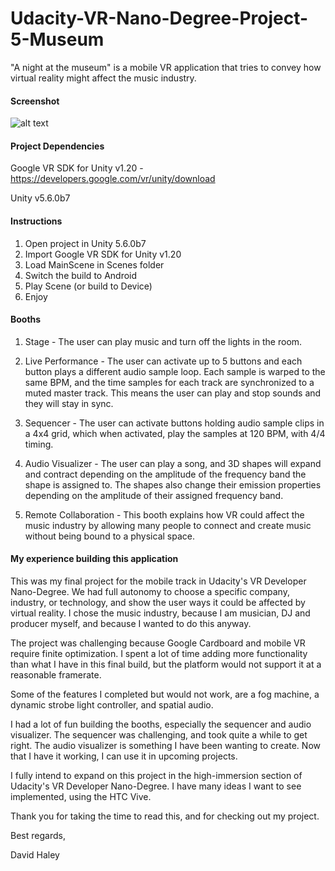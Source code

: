 # Udacity-VR-Nano-Degree-Project-5-Museum
"A night at the museum" is a mobile VR application that tries to convey how virtual reality might affect the music industry.


#### Screenshot

![alt text](https://cloud.githubusercontent.com/assets/11729897/23351623/72e2e72c-fc7f-11e6-9c20-a8d8b1435c58.png)


#### Project Dependencies

Google VR SDK for Unity v1.20 - https://developers.google.com/vr/unity/download

Unity v5.6.0b7


#### Instructions

1. Open project in Unity 5.6.0b7
2. Import Google VR SDK for Unity v1.20
3. Load MainScene in Scenes folder
4. Switch the build to Android
5. Play Scene (or build to Device)
6. Enjoy

#### Booths

1. Stage - The user can play music and turn off the lights in the room.

2. Live Performance - The user can activate up to 5 buttons and each button plays a different audio sample loop. Each sample is warped to the same BPM, and the time samples for each track are synchronized to a muted master track. This means the user can play and stop sounds and they will stay in sync.

3. Sequencer - The user can activate buttons holding audio sample clips in a 4x4 grid, which when activated, play the samples at 120 BPM, with 4/4 timing.

4. Audio Visualizer - The user can play a song, and 3D shapes will expand and contract depending on the amplitude of the frequency band the shape is assigned to. The shapes also change their emission properties depending on the amplitude of their assigned frequency band.

5. Remote Collaboration - This booth explains how VR could affect the music industry by allowing many people to connect and create music without being bound to a physical space.

#### My experience building this application

This was my final project for the mobile track in Udacity's VR Developer Nano-Degree. We had full autonomy to choose a specific company, industry, or technology, and show the user ways it could be affected by virtual reality. I chose the music industry, because I am musician, DJ and producer myself, and because I wanted to do this anyway.

The project was challenging because Google Cardboard and mobile VR require finite optimization. I spent a lot of time adding more functionality than what I have in this final build, but the platform would not support it at a reasonable framerate.

Some of the features I completed but would not work, are a fog machine, a dynamic strobe light controller, and spatial audio.

I had a lot of fun building the booths, especially the sequencer and audio visualizer. The sequencer was challenging, and took quite a while to get right. The audio visualizer is something I have been wanting to create. Now that I have it working, I can use it in upcoming projects.

I fully intend to expand on this project in the high-immersion section of Udacity's VR Developer Nano-Degree. I have many ideas I want to see implemented, using the HTC Vive.

Thank you for taking the time to read this, and for checking out my project.

Best regards,

David Haley
